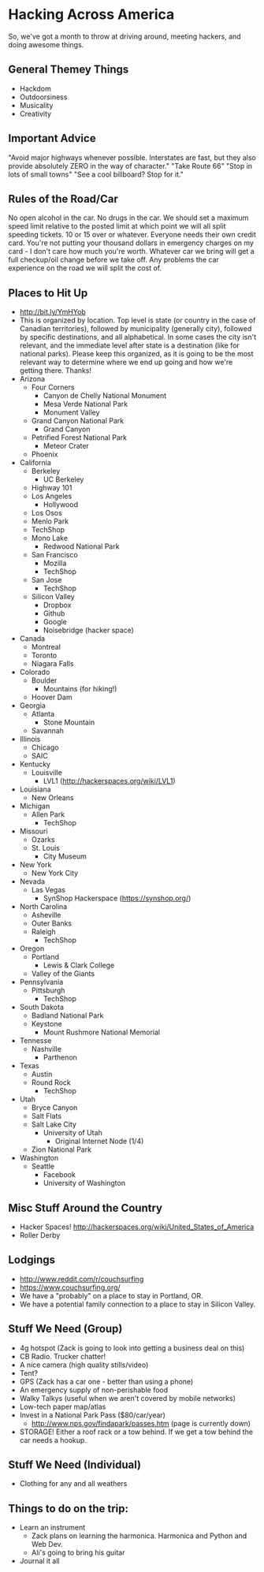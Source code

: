 Hacking Across America
======================

So, we've got a month to throw at driving around, meeting hackers, and doing awesome things.

## General Themey Things

* Hackdom
* Outdoorsiness
* Musicality
* Creativity


## Important Advice
"Avoid major highways whenever possible.  Interstates are fast, but they also provide absolutely ZERO in the way of character."
"Take Route 66"
"Stop in lots of small towns"
"See a cool billboard?  Stop for it."


## Rules of the Road/Car
No open alcohol in the car.
No drugs in the car.
We should set a maximum speed limit relative to the posted limit at which point we will all split speeding tickets.  10 or 15 over or whatever.
Everyone needs their own credit card.  You're not putting your thousand dollars in emergency charges on my card - I don't care how much you're worth.
Whatever car we bring will get a full checkup/oil change before we take off.  Any problems the car experience on the road we will split the cost of.

## Places to Hit Up
* http://bit.ly/YmHYob
* This is organized by location.  Top level is state (or country in the case of Canadian territories), followed by municipality (generally city), followed by specific destinations, and all alphabetical.  In some cases the city isn't relevant, and the immediate level after state is a destination (like for national parks).  Please keep this organized, as it is going to be the most relevant way to determine where we end up going and how we're getting there.  Thanks!
* Arizona
  * Four Corners
    * Canyon de Chelly National Monument
    * Mesa Verde National Park
    * Monument Valley
  * Grand Canyon National Park
    * Grand Canyon
  * Petrified Forest National Park 
    * Meteor Crater
  * Phoenix
* California
  * Berkeley
    * UC Berkeley
  * Highway 101
  * Los Angeles
    * Hollywood
  * Los Osos
  * Menlo Park
  * TechShop
  * Mono Lake
    * Redwood National Park
  * San Francisco
    * Mozilla
    * TechShop
  * San Jose
    * TechShop
  * Silicon Valley
    * Dropbox
    * Github
    * Google
    * Noisebridge (hacker space)
* Canada
  * Montreal
  * Toronto
  * Niagara Falls
* Colorado
  * Boulder
    * Mountains (for hiking!)
  * Hoover Dam
* Georgia
  * Atlanta
    * Stone Mountain
  * Savannah
* Illinois
  * Chicago
  * SAIC
* Kentucky
  * Louisville
    * LVL1 (http://hackerspaces.org/wiki/LVL1)
* Louisiana
  * New Orleans
* Michigan
  * Allen Park
    * TechShop
* Missouri
  * Ozarks
  * St. Louis
    * City Museum
* New York
  * New York City
* Nevada
  * Las Vegas
    * SynShop Hackerspace (https://synshop.org/)
* North Carolina
  * Asheville
  * Outer Banks
  * Raleigh
    * TechShop
* Oregon
  * Portland
    * Lewis & Clark College
  * Valley of the Giants
* Pennsylvania
  * Pittsburgh
    * TechShop
* South Dakota
  * Badland National Park
  * Keystone
    * Mount Rushmore National Memorial
* Tennesse
  * Nashville
    * Parthenon
* Texas
  * Austin
  * Round Rock
    * TechShop
* Utah
  * Bryce Canyon
  * Salt Flats
  * Salt Lake City
    * University of Utah
      * Original Internet Node (1/4)
  * Zion National Park
* Washington
  * Seattle
    * Facebook
    * University of Washington

## Misc Stuff Around the Country
* Hacker Spaces! http://hackerspaces.org/wiki/United_States_of_America
* Roller Derby

## Lodgings
* http://www.reddit.com/r/couchsurfing
* https://www.couchsurfing.org/
* We have a "probably" on a place to stay in Portland, OR.
* We have a potential family connection to a place to stay in Silicon Valley.

## Stuff We Need (Group)
* 4g hotspot (Zack is going to look into getting a business deal on this)
* CB Radio.  Trucker chatter!
* A nice camera (high quality stills/video)
* Tent?
* GPS (Zack has a car one - better than using a phone)
* An emergency supply of non-perishable food
* Walky Talkys (useful when we aren't covered by mobile networks)
* Low-tech paper map/atlas
* Invest in a National Park Pass ($80/car/year)
  * http://www.nps.gov/findapark/passes.htm (page is currently down)
* STORAGE!  Either a roof rack or a tow behind.  If we get a tow behind the car needs a hookup.

## Stuff We Need (Individual)
* Clothing for any and all weathers

## Things to do on the trip:
* Learn an instrument
  * Zack plans on learning the harmonica. Harmonica and Python and Web Dev.
  * Ali's going to bring his guitar
* Journal it all


